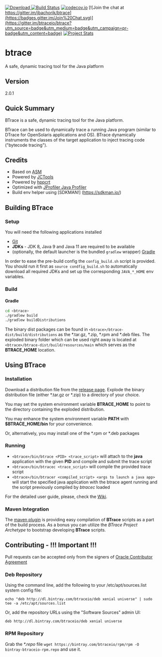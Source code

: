 [![Download](https://api.bintray.com/packages/btraceio/releases/btrace/images/download.svg) ](https://bintray.com/btraceio/releases/btrace/_latestVersion) [![Build Status](https://travis-ci.org/btraceio/btrace.svg?branch=develop)](https://travis-ci.org/btraceio/btrace) [![codecov.io](https://codecov.io/github/btraceio/btrace/coverage.svg?branch=develop)](https://codecov.io/github/btraceio/btrace?branch=develop) [![Join the chat at https://gitter.im/jbachorik/btrace](https://badges.gitter.im/Join%20Chat.svg)](https://gitter.im/btraceio/btrace?utm_source=badge&utm_medium=badge&utm_campaign=pr-badge&utm_content=badge) [![Project Stats](https://www.openhub.net/p/btrace/widgets/project_thin_badge.gif)](https://www.openhub.net/p/btrace)

# btrace

A safe, dynamic tracing tool for the Java platform

## Version
2.0.1

## Quick Summary
BTrace is a safe, dynamic tracing tool for the Java platform.

BTrace can be used to dynamically trace a running Java program (similar to DTrace for OpenSolaris applications and OS). BTrace dynamically instruments the classes of the target application to inject tracing code ("bytecode tracing").

## Credits
* Based on [ASM](http://asm.ow2.org/)
* Powered by [JCTools](https://github.com/JCTools/JCTools)
* Powered by [hppcrt](https://github.com/vsonnier/hppcrt)
* Optimized with [JProfiler Java Profiler](http://www.ej-technologies.com/products/jprofiler/overview.html)
* Build env helper using [SDKMAN!] (https://sdkman.io/)

## Building BTrace

### Setup
You will need the following applications installed

* [Git](http://git-scm.com/downloads)
* __JDKs__ - JDK 8, Java 9 and Java 11 are required to be available
* (optionally, the default launcher is the bundled `gradlew` wrapper) [Gradle](http://gradle.org)

In order to ease the pre-build config the `config_build.sh` script is provided. You should run it first as `source condfig_build.sh` to automatically download all required JDKs and set up the corresponding `JAVA_*_HOME` env variables.

### Build

#### Gradle
```sh
cd <btrace>
./gradlew build
./gradlew buildDistributions
```
The binary dist packages can be found in `<btrace>/btrace-dist/build/distributions` as the *.tar.gz, *.zip, *.rpm and *.deb files.
The exploded binary folder which can be used right away is located at `<btrace>/btrace-dist/build/resources/main` which serves as the __BTRACE_HOME__ location.


## Using BTrace
### Installation
Download a distribution file from the [release page](https://github.com/btraceio/btrace/releases/latest). Explode the binary distribution file (either *.tar.gz or *.zip) to a directory of your choice.

You may set the system environment variable __BTRACE_HOME__ to point to the directory containing the exploded distribution.

You may enhance the system environment variable __PATH__ with __$BTRACE_HOME/bin__ for your convenience.

Or, alternatively, you may install one of the *.rpm or *.deb packages

### Running
* `<btrace>/bin/btrace <PID> <trace_script>` will attach to the __java__ application with the given __PID__ and compile and submit the trace script
* `<btrace>/bin/btracec <trace_script>` will compile the provided trace script
* `<btrace>/bin/btracer <compiled_script> <args to launch a java app>` will start the specified java application with the btrace agent running and the script previously compiled by *btracec* loaded

For the detailed user guide, please, check the [Wiki](https://github.com/btraceio/btrace/wiki/Home).

### Maven Integration
The [maven plugin](https://github.com/btraceio/btrace-maven) is providing easy compilation of __BTrace__ scripts as a part of the build process. As a bonus you can utilize the _BTrace Project Archetype_ to bootstrap developing __BTrace__ scripts.

## Contributing - !!! Important !!!

Pull requests can be accepted only from the signers of [Oracle Contributor Agreement](http://www.oracle.com/technetwork/community/oca-486395.html)

### Deb Repository

Using the command line, add the following to your /etc/apt/sources.list system config file:

```
echo "deb http://dl.bintray.com/btraceio/deb xenial universe" | sudo tee -a /etc/apt/sources.list
```

Or, add the repository URLs using the "Software Sources" admin UI:

```
deb http://dl.bintray.com/btraceio/deb xenial universe
```

### RPM Repository

Grab the _*.repo_ file `wget https://bintray.com/btraceio/rpm/rpm -O bintray-btraceio-rpm.repo` and use it.
